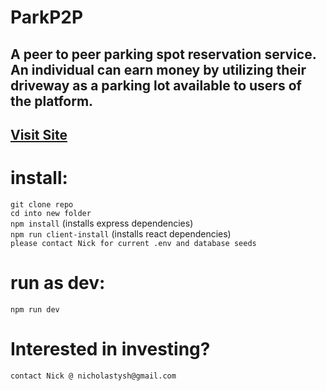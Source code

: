 <h1>ParkP2P</h1>

<h2>A peer to peer parking spot reservation service. An individual can earn money by utilizing their driveway as a parking lot available to users of the platform. <h2>

<a href="https://spotparkp2p.herokuapp.com">Visit Site</a>

# install:

`git clone repo`<br>
`cd into new folder`<br>
`npm install` (installs express dependencies)<br>
`npm run client-install` (installs react dependencies)<br>
`please contact Nick for current .env and database seeds`

# run as dev:

`npm run dev`

# Interested in investing?
`contact Nick @ nicholastysh@gmail.com`



